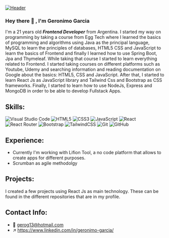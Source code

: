 [![Header](https://www.linkpicture.com/q/Garcia-Geronimo.png)](https://www.linkpicture.com/view.php?img=LPic6176e55f310a22114566454 "Header")

### Hey there :wave: , I'm Geronimo Garcia

I'm a 21 years old ***Frontend Developer*** from Argentina.
I started my way on programming by taking a course from Egg Tech where I learned the basics of programming and algorithms using Java as the principal language, MySQL to learn the principles of databases, HTML5 CSS and JavaScript to learn the basics of Frontend and finally I learned how to use  Spring Boot, Jpa and Thymeleaf. 
While taking that course I started to learn everything related to Frontend. I started taking courses on different platforms  such as Youtube, Udemy and searching information and reading documentation on Google about the basics: HTML5, CSS and JavaScript. After that, I started to learn React Js as JavaScript library and Tailwind Css and Bootstrap as CSS frameworks. Finally, I started to learn how to use NodeJs, Express and MongoDB in order to be able to develop Fullstack Apps.

## Skills:
![Visual Studio Code](https://img.shields.io/badge/Visual%20Studio%20Code-0078d7.svg?style=for-the-badge&logo=visual-studio-code&logoColor=white)
![HTML5](https://img.shields.io/badge/html5-%23E34F26.svg?style=for-the-badge&logo=html5&logoColor=white)
![CSS3](https://img.shields.io/badge/css3-%231572B6.svg?style=for-the-badge&logo=css3&logoColor=white)
![JavaScript](https://img.shields.io/badge/javascript-%23323330.svg?style=for-the-badge&logo=javascript&logoColor=%23F7DF1E)
![React](https://img.shields.io/badge/react-%2320232a.svg?style=for-the-badge&logo=react&logoColor=%2361DAFB)
![React Router](https://img.shields.io/badge/React_Router-CA4245?style=for-the-badge&logo=react-router&logoColor=white)
![Bootstrap](https://img.shields.io/badge/bootstrap-%23563D7C.svg?style=for-the-badge&logo=bootstrap&logoColor=white)
![TailwindCSS](https://img.shields.io/badge/tailwindcss-%2338B2AC.svg?style=for-the-badge&logo=tailwind-css&logoColor=white)
![Git](https://img.shields.io/badge/git-%23F05033.svg?style=for-the-badge&logo=git&logoColor=white)
![GitHub](https://img.shields.io/badge/github-%23121011.svg?style=for-the-badge&logo=github&logoColor=white)

## Experience: 
- Currently I'm working with Lifion Tool, a no code platform that allows to create apps for different purposes.
- Scrumban as agile methodolgy 

## Projects:
I created a few projects using React Js as main technology. These can be found in the different repositories that are in my profile.

## Contact Info:
- :e-mail: gerog13@hotmail.com
- :arrow_upper_right: https://www.linkedin.com/in/geronimo-garcia/
